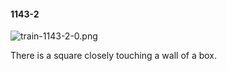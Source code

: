 #### 1143-2
![train-1143-2-0.png](https://github.com/lil-lab/nlvr/raw/master/nlvr/train/images/55/train-1143-2-0.png "train-1143-2-0.png")

There is a square closely touching a wall of a box.
